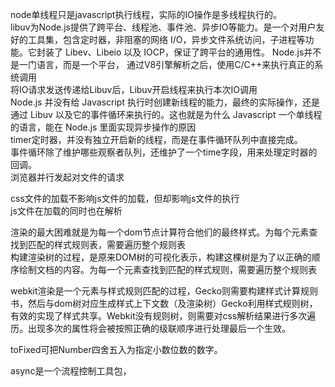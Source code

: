 node单线程只是javascript执行线程，实际的IO操作是多线程执行的。  
libuv为Node.js提供了跨平台、线程池、事件池、异步IO等能力。是一个对用户友好的工具集，包含定时器，非阻塞的网络 I/O，异步文件系统访问，子进程等功能。它封装了 Libev、Libeio 以及 IOCP，保证了跨平台的通用性。 
 Node.js并不是一门语言，而是一个平台， 通过V8引擎解析之后，使用C/C++来执行真正的系统调用  
将IO请求发送传递给Libuv后，Libuv开启线程来执行本次IO调用  
Node.js 并没有给 Javascript 执行时创建新线程的能力，最终的实际操作，还是通过 Libuv 以及它的事件循环来执行的。这也就是为什么 Javascript 一个单线程的语言，能在 Node.js 里面实现异步操作的原因  
timer定时器，并没有独立开启新的线程，而是在事件循环队列中直接完成。  
事件循环除了维护哪些观察者队列，还维护了一个time字段，用来处理定时器的回调。  
浏览器并行发起对文件的请求  

css文件的加载不影响js文件的加载，但却影响js文件的执行  
js文件在加载的同时也在解析  

渲染的最大困难就是为每一个dom节点计算符合他们的最终样式。为每个元素查找到匹配的样式规则表，需要遍历整个规则表   
构建渲染树的过程，是原来DOM树的可视化表示，构建这棵树是为了以正确的顺序绘制文档的内容。为每一个元素查找到匹配的样式规则，需要遍历整个规则表  

webkit渲染是一个元素与样式规则匹配的过程，Gecko则需要构建样式计算规则书，然后与dom树对应生成样式上下文数（及渲染树）Gecko利用样式规则树，有效的实现了样式共享。Webkit没有规则树，则需要对css解析结果进行多次遍历。出现多次的属性将会被按照正确的级联顺序进行处理最后一个生效。

toFixed可把Number四舍五入为指定小数位数的数字。

async是一个流程控制工具包，